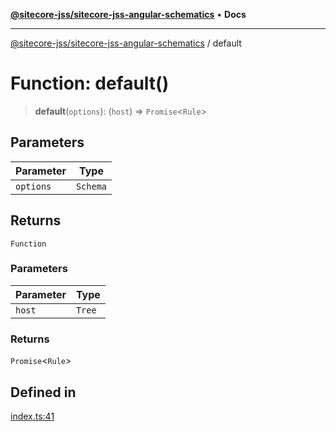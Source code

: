 [**@sitecore-jss/sitecore-jss-angular-schematics**](../README.md) • **Docs**

***

[@sitecore-jss/sitecore-jss-angular-schematics](../README.md) / default

# Function: default()

> **default**(`options`): (`host`) => `Promise`\<`Rule`\>

## Parameters

| Parameter | Type |
| ------ | ------ |
| `options` | `Schema` |

## Returns

`Function`

### Parameters

| Parameter | Type |
| ------ | ------ |
| `host` | `Tree` |

### Returns

`Promise`\<`Rule`\>

## Defined in

[index.ts:41](https://github.com/Sitecore/jss/blob/094c55edd597950938d3fb9f5f2129848bc3c7cb/packages/sitecore-jss-angular-schematics/src/jss-component/index.ts#L41)
